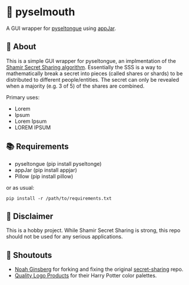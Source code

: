 # :snake: pyselmouth
A GUI wrapper for [pyseltongue](https://github.com/ginsburgnm/pyseltongue) using [appJar](https://github.com/jarvisteach/appJar).

## :closed_lock_with_key: About
This is a simple GUI wrapper for pyseltongue, an implmentation of the [Shamir Secret Sharing algorithm](https://en.wikipedia.org/wiki/Shamir%27s_Secret_Sharing). 
Essentially the SSS is a way to mathematically break a secret into pieces (called shares or shards) to be distributed to different people/entities. The secret can only be revealed when a majority (e.g. 3 of 5) of the shares are combined.

Primary uses:
- Lorem
- Ipsum
- Lorem Ipsum
- LOREM IPSUM

## :books: Requirements
- pyseltongue (pip install pyseltonge)
- appJar (pip install appjar)
- Pillow (pip install pillow)

or as usual:
```
pip install -r /path/to/requirements.txt
```

## :eyes: Disclaimer
This is a hobby project. While Shamir Secret Sharing is strong, this repo should not be used for any serious applications.

## :mega: Shoutouts
- [Noah Ginsberg](https://github.com/ginsburgnm) for forking and fixing the original [secret-sharing](https://github.com/shea256/secret-sharing) repo.
- [Quality Logo Products](https://www.qualitylogoproducts.com/blog/harry-potter-color-schemes/) for their Harry Potter color palettes.